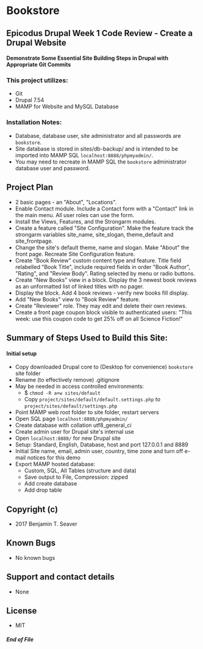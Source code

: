 # Bookstore

## Epicodus Drupal Week 1 Code Review - Create a Drupal Website

#### Demonstrate Some Essential Site Building Steps in Drupal with Appropriate Git Commits

### This project utilizes:
  * Git
  * Drupal 7.54
  * MAMP for Website and MySQL Database

### Installation Notes:
  * Database, database user, site administrator and all passwords are `bookstore`.
  * Site database is stored in sites/db-backup/ and is intended to be imported into MAMP SQL `localhost:8888/phpmyadmin/`.
  * You may need to recreate in MAMP SQL the `bookstore` administrator database user and password.

## Project Plan
  * 2 basic pages - an "About", "Locations".
  * Enable Contact module. Include a Contact form with a "Contact" link in the main menu. All user roles can use the form.
  * Install the Views, Features, and the Strongarm modules.
  * Create a feature called "Site Configuration". Make the feature track the strongarm variables site_name, site_slogan, theme_default and site_frontpage.
  * Change the site's default theme, name and slogan. Make "About" the front page. Recreate Site Configuration feature.
  * Create "Book Review" custom content type and feature. Title field relabelled "Book Title", include required fields in order "Book Author", "Rating", and "Review Body".  Rating selected by menu or radio buttons.
  * Create "New Books" view in a block. Display the 3 newest book reviews as an unformatted list of linked titles with no pager.
  * Display the block. Add 4 book reviews - verify new books fill display.
  * Add "New Books" view to "Book Review" feature.
  * Create "Reviewer" role. They may edit and delete their own reviews.
  * Create a front page coupon block visible to authenticated users: "This week: use this coupon code to get 25% off on all Science Fiction!"

## Summary of Steps Used to Build this Site:

#### Initial setup

* Copy downloaded Drupal core to (Desktop for convenience) `bookstore` site folder
* Rename (to effectively remove) .gitignore
* May be needed in access controlled environments:
  * $ `chmod -R a+w sites/default`
  * Copy `project/sites/default/default.settings.php` to `project/sites/default/settings.php`
* Point MAMP web root folder to site folder, restart servers
* Open SQL page `localhost:8888/phpmyadmin/`
* Create database with collation utf8_general_ci
* Create admin user for Drupal site's internal use
* Open `localhost:8888/` for new Drupal site
* Setup: Standard, English, Database, host and port 127.0.0.1 and 8889
* Initial Site name, email, admin user, country, time zone and turn off e-mail notices for this demo
* Export MAMP hosted database:
  * Custom, SQL, All Tables (structure and data)
  * Save output to File, Compression: zipped
  * Add create database
  * Add drop table


## Copyright (c)
* 2017 Benjamin T. Seaver

## Known Bugs
* No known bugs

## Support and contact details
* None

## License
* MIT

##### End of File
